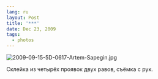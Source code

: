 ```yaml
---
lang: ru
layout: Post
title: '***'
date: Dec 23, 2009
tags:
  - photos
---
```


![2009-09-15-5D-0617-Artem-Sapegin.jpg](photo://261)

Склейка из четырёх проявок двух равов, съёмка с рук.
